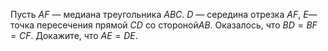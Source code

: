 Пусть $AF$ — медиана треугольника $ABC$.  $D$ — середина отрезка $AF$, $E$— точка пересечения прямой $CD$ со стороной$AB$. Оказалось, что $BD=BF=CF$. Докажите, что $AE=DE$.